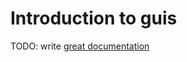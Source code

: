# Introduction to guis

TODO: write [great documentation](http://jacobian.org/writing/what-to-write/)
